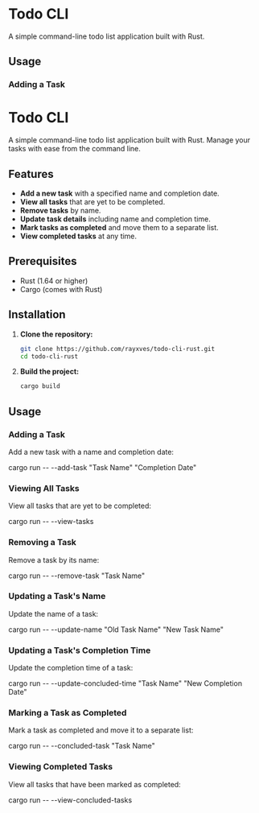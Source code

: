 # Todo CLI

A simple command-line todo list application built with Rust.

## Usage

### Adding a Task
# Todo CLI

A simple command-line todo list application built with Rust. Manage your tasks with ease from the command line.

## Features

- **Add a new task** with a specified name and completion date.
- **View all tasks** that are yet to be completed.
- **Remove tasks** by name.
- **Update task details** including name and completion time.
- **Mark tasks as completed** and move them to a separate list.
- **View completed tasks** at any time.

## Prerequisites

- Rust (1.64 or higher)
- Cargo (comes with Rust)

## Installation

1. **Clone the repository:**

    ```bash
    git clone https://github.com/rayxves/todo-cli-rust.git 
    cd todo-cli-rust
    ```

2. **Build the project:**

    ```bash
    cargo build
    ```

## Usage

### Adding a Task
Add a new task with a name and completion date:

cargo run -- --add-task "Task Name" "Completion Date"

### Viewing All Tasks
View all tasks that are yet to be completed:

cargo run -- --view-tasks

### Removing a Task
Remove a task by its name:

cargo run -- --remove-task "Task Name"

### Updating a Task's Name
Update the name of a task:

cargo run -- --update-name "Old Task Name" "New Task Name"

### Updating a Task's Completion Time
Update the completion time of a task:

cargo run -- --update-concluded-time "Task Name" "New Completion Date"

### Marking a Task as Completed
Mark a task as completed and move it to a separate list:

cargo run -- --concluded-task "Task Name"

### Viewing Completed Tasks
View all tasks that have been marked as completed:

cargo run -- --view-concluded-tasks